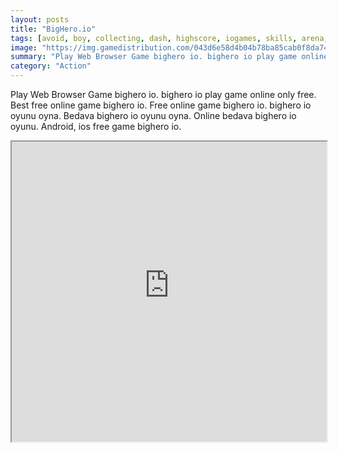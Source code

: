 ```yaml
---
layout: posts
title: "BigHero.io"
tags: [avoid, boy, collecting, dash, highscore, iogames, skills, arena, fun, multiplayer, free, online, games, oyna, game, free, games, play, play, games]
image: "https://img.gamedistribution.com/043d6e58d4b04b78ba85cab0f8da74a6-512x384.jpeg"
summary: "Play Web Browser Game bighero io. bighero io play game online only free. Best free online game bighero io. Free online game bighero io. bighero io oyunu oyna. Bedava bighero io oyunu oyna. Online bedava bighero io oyunu. Android, ios free game bighero io."
category: "Action"
---
```


Play Web Browser Game bighero io. bighero io play game online only free. Best free online game bighero io. Free online game bighero io. bighero io oyunu oyna. Bedava bighero io oyunu oyna. Online bedava bighero io oyunu. Android, ios free game bighero io.

<iframe width="100%" height="480px;" src="https://html5.gamedistribution.com/043d6e58d4b04b78ba85cab0f8da74a6/"></iframe>